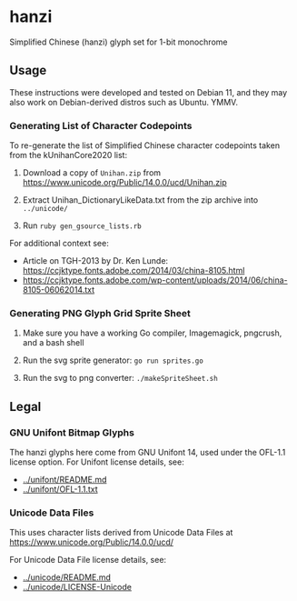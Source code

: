 # hanzi

Simplified Chinese (hanzi) glyph set for 1-bit monochrome


## Usage

These instructions were developed and tested on Debian 11, and they may also
work on Debian-derived distros such as Ubuntu. YMMV.


### Generating List of Character Codepoints

To re-generate the list of Simplified Chinese character codepoints taken from the
kUnihanCore2020 list:

1. Download a copy of `Unihan.zip` from https://www.unicode.org/Public/14.0.0/ucd/Unihan.zip

2. Extract Unihan_DictionaryLikeData.txt from the zip archive into `../unicode/`

3. Run `ruby gen_gsource_lists.rb`

For additional context see:
- Article on TGH-2013 by Dr. Ken Lunde: https://ccjktype.fonts.adobe.com/2014/03/china-8105.html
- https://ccjktype.fonts.adobe.com/wp-content/uploads/2014/06/china-8105-06062014.txt


### Generating PNG Glyph Grid Sprite Sheet

1. Make sure you have a working Go compiler, Imagemagick, pngcrush, and a bash shell

2. Run the svg sprite generator: `go run sprites.go`

3. Run the svg to png converter: `./makeSpriteSheet.sh`


## Legal

### GNU Unifont Bitmap Glyphs

The hanzi glyphs here come from GNU Unifont 14, used under the OFL-1.1 license option.
For Unifont license details, see:
- [../unifont/README.md](../unifont/README.md)
- [../unifont/OFL-1.1.txt](../unifont/OFL-1.1.txt)


### Unicode Data Files

This uses character lists derived from Unicode Data Files at
https://www.unicode.org/Public/14.0.0/ucd/

For Unicode Data File license details, see:
- [../unicode/README.md](../unicode/README.md)
- [../unicode/LICENSE-Unicode](../unicode/LICENSE-Unicode)
